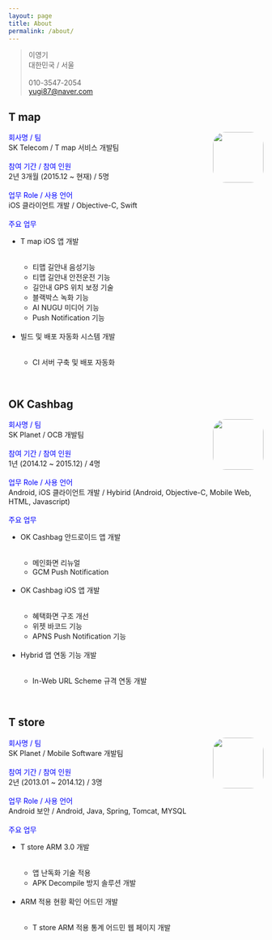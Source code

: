 ```yaml
---
layout: page
title: About
permalink: /about/
---
```


> 이영기 <br>
> 대한민국 / 서울 <br><br>
> 010-3547-2054 <br>
> yugi87@naver.com <br>


## T map

<a href="https://itunes.apple.com/kr/app/t-map-for-all/id431589174?mt=8">
<img height="100" width="100" style="float: right; border-radius: 25px;" src="https://is3-ssl.mzstatic.com/image/thumb/Purple118/v4/e6/57/65/e6576598-9ef2-2512-e978-424256750454/AppIcon-1x_U007emarketing-0-0-GLES2_U002c0-512MB-sRGB-0-0-0-85-220-0-0-0-9.png/230x0w.jpg"></a>

<div>
<div class="heading">회사명 / 팀</div>
SK Telecom / T map 서비스 개발팀
</div><br>

<div>
<div class="heading">참여 기간 / 참여 인원</div>
2년 3개월 (2015.12 ~ 현재) / 5명
</div><br>

<div>
<div class="heading">업무 Role / 사용 언어</div>
iOS 클라이언트 개발 / Objective-C, Swift
</div><br>

<div>
<div class="heading">주요 업무</div> 

<ul>
<li> T map iOS 앱 개발 </li><br>
<ul>
<li> 티맵 길안내 음성기능 </li>
<li> 티맵 길안내 안전운전 기능 </li>
<li> 길안내 GPS 위치 보정 기술 </li>
<li> 블랙박스 녹화 기능 </li>
<li> AI NUGU 미디어 기능 </li>
<li> Push Notification 기능 </li>
</ul><br>
<li>  빌드 및 배포 자동화 시스템 개발 </li><br>
<ul>
<li> CI 서버 구축 및 배포 자동화 </li>
</ul>
</ul>
</div><br>

## OK Cashbag

<a href="https://itunes.apple.com/kr/app/ok-cashbag/id358731598?mt=8"><img height="100" width="100" style="float: right; border-radius: 25px;" src="https://is1-ssl.mzstatic.com/image/thumb/Purple128/v4/fa/d9/fd/fad9fd69-cd25-eb97-493f-4541cea25520/AppIcon-1x_U007emarketing-85-220-5.jpeg/230x0w.jpg"></a>

<div>
<div class="heading">회사명 / 팀</div>
SK Planet / OCB 개발팀
</div><br>

<div>
<div class="heading">참여 기간 / 참여 인원</div>
1년 (2014.12 ~ 2015.12) / 4명
</div><br>

<div>
<div class="heading">업무 Role / 사용 언어</div>
Android, iOS 클라이언트 개발 / Hybirid (Android, Objective-C, Mobile Web, HTML, Javascript)
</div><br>

<div>
<div class="heading">주요 업무</div> 

<ul>
<li> OK Cashbag 안드로이드 앱 개발 </li><br>
<ul>
<li> 메인화면 리뉴얼 </li>
<li> GCM Push Notification </li>
</ul><br>
<li> OK Cashbag iOS 앱 개발 </li><br>
<ul>
<li> 혜택화면 구조 개선 </li>
<li> 위젯 바코드 기능 </li>
<li> APNS Push Notification 기능 </li>	
</ul><br>
<li> Hybrid 앱 연동 기능 개발 </li><br>
<ul>
<li> In-Web URL Scheme 규격 연동 개발 </li>
</ul>	
</ul>
</div><br>

## T store 

<a href="http://m.onestore.co.kr/mobilepoc/etc/armDownloadGuide.omp"><img height="100" width="100" style="float: right; border-radius: 25px;" src="http://m.onestore.co.kr/mobilepoc/mobile40/images/common/ic_512x512_googleplay.png"></a>


<div>
<div class="heading">회사명 / 팀</div>
SK Planet / Mobile Software 개발팀
</div><br>

<div>
<div class="heading">참여 기간 / 참여 인원</div>
2년 (2013.01 ~ 2014.12) / 3명
</div><br>

<div>
<div class="heading">업무 Role / 사용 언어</div>
Android 보안 / Android, Java, Spring, Tomcat, MYSQL
</div><br>

<div>
<div class="heading">주요 업무</div> 

<ul>
<li> T store ARM 3.0 개발 </li><br>
<ul>
<li> 앱 난독화 기술 적용 </li>
<li> APK Decompile 방지 솔루션 개발 </li>
</ul><br>
<li> ARM 적용 현황 확인 어드민 개발 </li><br>
<ul>
<li> T store ARM 적용 통계 어드민 웹 페이지 개발 </li>
</ul>	
</ul>
</div><br>


<!-- CSS -->
<style>

.heading {
  color: blue;
}

</style>
